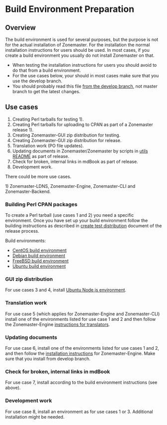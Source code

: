 # Build Environment Preparation

## Overview

The build environment is used for several purposes, but the purpose
is not for the actual installation of Zonemaster. For the installation
the normal installation instructions for users should be used. In most
cases, if you create a build environment you usually do not install
Zonemaster on that.

* When testing the installation instructions for users you should avoid
  to do that from a build environment.
* For the use cases below, your should in most cases make sure that
  you use the develop branch.
* You should probably read this file
  [from the develop branch][BuildEnvironmentPreparation], not master
  branch to get the latest changes.

## Use cases

1. Creating Perl tarballs for testing 1).
2. Creating Perl tarballs for uploading to CPAN as part of a Zonemaster
   release 1).
3. Creating Zonemaster-GUI zip distribution for testing.
4. Creating Zonemaster-GUI zip distribution for release.
5. Translation work (PO file updates).
6. Updating documents in Zonemaster/Zonemaster by scripts in
   [utils README] as part of release.
7. Check for broken, internal links in mdBook as part of release.
8. Development work.

There could be more use cases.

1\) Zonemaster-LDNS, Zonemaster-Engine, Zonemaster-CLI and Zonemaster-Backend.


### Building Perl CPAN packages

To create a Perl tarball (use cases 1 and 2) you need a specific environment.
Once you have set up your build environment follow the building instructions as
described in [create test distribution] document of the release process.

Build environments:
* [CentOS build environment]
* [Debian build environment]
* [FreeBSD build environment]
* [Ubuntu build environment]

### GUI zip distribution

For use cases 3 and 4, install [Ubuntu Node.js environment].

### Translation work

For use case 5 (which applies for Zonemaster-Engine and
Zonemaster-CLI) install one of the environments listed for
use case 1 and 2 and then follow the Zonemaster-Engine
[instructions for translators].

### Updating documents

For use case 6, install one of the environments listed
for use cases 1 and 2, and then follow the
[installation instructions] for Zonemaster-Engine. Make sure
that you install from develop branch.

### Check for broken, internal links in mdBook

For use case 7, install according to the build environment
instructions (see above).

### Development work

For use case 8, install an environment as for use cases
1 or 3. Additional installation might be needed.


<!-- Zonemaster links point on purpose on the develop branch. -->
[BuildEnvironmentPreparation]:        https://github.com/zonemaster/zonemaster/blob/develop/docs/internal/distrib-testing/README.md
[CentOS build environment]:           CentOS-build-environment.md
[Debian build environment]:           Debian-build-environment.md
[FreeBSD build environment]:          FreeBSD-build-environment.md
[Ubuntu build environment]:           Ubuntu-build-environment.md
[Ubuntu Node.js environment]:         Ubuntu-Node.js-build-environment.md
[create test distribution]:           ../maintenance/ReleaseProcess-create-test-distribution.md
[Installation instructions]:          https://github.com/zonemaster/zonemaster/blob/develop/docs/public/installation/zonemaster-engine.md
[instructions for translators]:       https://github.com/zonemaster/zonemaster/blob/develop/docs/internal/maintenance/Instructions-for-translators.md
[utils README]:                       ../../../utils/README.md
